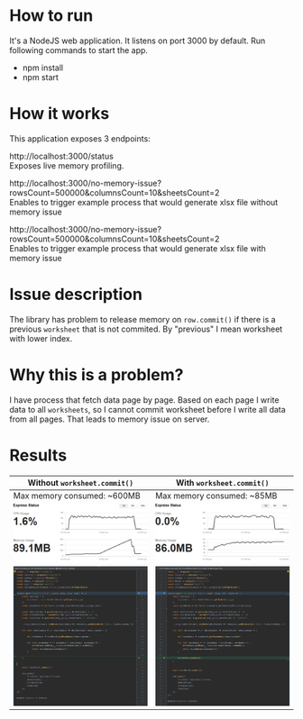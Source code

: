 # How to run
It's a NodeJS web application. It listens on port 3000 by default. Run following commands to start the app.
- npm install
- npm start

# How it works
This application exposes 3 endpoints:

http://localhost:3000/status
<br>Exposes live memory profiling.

http://localhost:3000/no-memory-issue?rowsCount=500000&columnsCount=10&sheetsCount=2
<br>Enables to trigger example process that would generate xlsx file without memory issue

http://localhost:3000/no-memory-issue?rowsCount=500000&columnsCount=10&sheetsCount=2
<br>Enables to trigger example process that would generate xlsx file with memory issue

# Issue description
The library has problem to release memory on `row.commit()` if there is a previous `worksheet` that is not commited.
By "previous" I mean worksheet with lower index.

# Why this is a problem?
I have process that fetch data page by page. Based on each page I write data to all `worksheets`, so I cannot commit worksheet before I write all data from all pages. That leads to memory issue on server.

# Results
|Without `worksheet.commit()` | With `worksheet.commit()`|
|------------ | -------------|
|Max memory consumed: ~600MB | Max memory consumed: ~85MB| 
|![](docs/memory-issue.png)|![](docs/memory-no-issue.png)|
|![](docs/code-issue.png)|![](docs/code-no-issue.png)|
